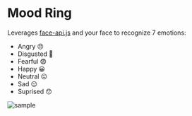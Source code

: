 # Mood Ring

Leverages [face-api.js](https://github.com/justadudewhohacks/face-api.js) and your face to recognize 7 emotions:
- Angry 😠
- Disgusted 🤢
- Fearful 😨
- Happy 😀
- Neutral 😐
- Sad 😔
- Suprised 😯

![sample](http://i.imgur.com/sQb3CNj.png)






